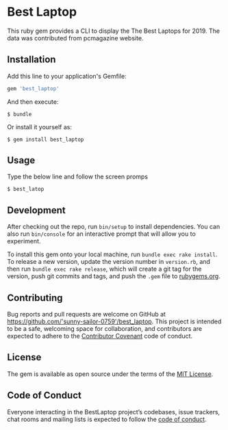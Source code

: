 # Best Laptop

This ruby gem provides a CLI to display the The Best Laptops for 2019. 
The data was contributed from pcmagazine website.

## Installation

Add this line to your application's Gemfile:

```ruby
gem 'best_laptop'
```

And then execute:

    $ bundle

Or install it yourself as:

    $ gem install best_laptop

## Usage

Type the below line and follow the screen promps

    $ best_latop

## Development

After checking out the repo, run `bin/setup` to install dependencies. You can also run `bin/console` for an interactive prompt that will allow you to experiment.

To install this gem onto your local machine, run `bundle exec rake install`. To release a new version, update the version number in `version.rb`, and then run `bundle exec rake release`, which will create a git tag for the version, push git commits and tags, and push the `.gem` file to [rubygems.org](https://rubygems.org).

## Contributing

Bug reports and pull requests are welcome on GitHub at https://github.com/'sunny-sailor-0759'/best_laptop. This project is intended to be a safe, welcoming space for collaboration, and contributors are expected to adhere to the [Contributor Covenant](http://contributor-covenant.org) code of conduct.

## License

The gem is available as open source under the terms of the [MIT License](https://opensource.org/licenses/MIT).

## Code of Conduct

Everyone interacting in the BestLaptop project’s codebases, issue trackers, chat rooms and mailing lists is expected to follow the [code of conduct](https://github.com/'sunny-sailor-0759'/best_laptop/blob/master/CODE_OF_CONDUCT.md).
